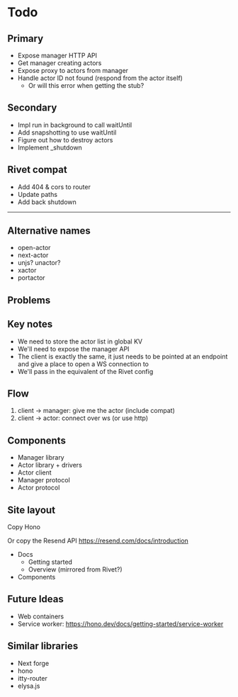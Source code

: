 # Todo

## Primary

- Expose manager HTTP API
- Get manager creating actors
- Expose proxy to actors from manager
- Handle actor ID not found (respond from the actor itself)
    - Or will this error when getting the stub?

## Secondary

- Impl run in background to call waitUntil
- Add snapshotting to use waitUntil
- Figure out how to destroy actors
- Implement _shutdown

## Rivet compat

- Add 404 & cors to router
- Update paths
- Add back shutdown

---

## Alternative names

- open-actor
- next-actor
- unjs? unactor?
- xactor
- portactor


## Problems

## Key notes

- We need to store the actor list in global KV
- We'll need to expose the manager API
- The client is exactly the same, it just needs to be pointed at an endpoint and give a place to open a WS connection to
- We'll pass in the equivalent of the Rivet config

## Flow

1. client -> manager: give me the actor (include compat)
2. client -> actor: connect over ws (or use http)

## Components

- Manager library
- Actor library + drivers
- Actor client
- Manager protocol
- Actor protocol

## Site layout

Copy Hono

Or copy the Resend API https://resend.com/docs/introduction

- Docs
    - Getting started
    - Overview (mirrored from Rivet?)
- Components

## Future Ideas

- Web containers
- Service worker: https://hono.dev/docs/getting-started/service-worker


## Similar libraries

- Next forge
- hono
- itty-router
- elysa.js

